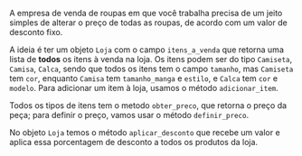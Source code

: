 A empresa de venda de roupas em que você trabalha precisa de um jeito simples de alterar o 
preço de todas as roupas, de acordo com um valor de desconto fixo. 

A ideia é ter um objeto `Loja` com o campo `itens_a_venda` que retorna uma lista de **todos** os itens
à venda na loja. Os itens podem ser do tipo `Camiseta`, `Camisa`, `Calca`, sendo que todos os
itens tem o campo `tamanho`, mas `Camiseta` tem `cor`, enquanto `Camisa` tem `tamanho_manga` e 
`estilo`, e `Calca` tem `cor` e `modelo`. Para adicionar um item à loja, usamos o método 
`adicionar_item`. 

Todos os tipos de itens tem o metodo `obter_preco`, que retorna o preço da peça; para definir o 
preço, vamos usar o método `definir_preco`.

No objeto `Loja` temos o método `aplicar_desconto` que recebe um valor e aplica essa porcentagem de 
desconto a todos os produtos da loja.